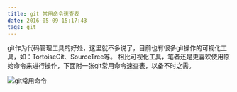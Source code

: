 ```yaml
---
title: git 常用命令速查表
date: 2016-05-09 15:17:43
tags: git 
---
```

git作为代码管理工具的好处，这里就不多说了，目前也有很多git操作的可视化工具，如：TortoiseGit、SourceTree等。
相比可视化工具，笔者还是更喜欢使用原始命令来进行操作，下面附一张git常用命令速查表，以备不时之需。

![git常用命令](http://7xth8v.com2.z0.glb.qiniucdn.com/image/git_common_order.jpg)
